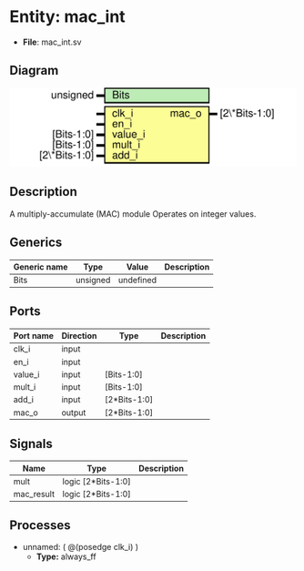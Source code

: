
# Entity: mac_int 
- **File**: mac_int.sv

## Diagram
![Diagram](mac_int.svg "Diagram")
## Description

A multiply-accumulate (MAC) module Operates on integer values. 
## Generics

| Generic name | Type     | Value     | Description |
| ------------ | -------- | --------- | ----------- |
| Bits         | unsigned | undefined |             |

## Ports

| Port name | Direction | Type         | Description |
| --------- | --------- | ------------ | ----------- |
| clk_i     | input     |              |             |
| en_i      | input     |              |             |
| value_i   | input     | [Bits-1:0]   |             |
| mult_i    | input     | [Bits-1:0]   |             |
| add_i     | input     | [2*Bits-1:0] |             |
| mac_o     | output    | [2*Bits-1:0] |             |

## Signals

| Name       | Type               | Description |
| ---------- | ------------------ | ----------- |
| mult       | logic [2*Bits-1:0] |             |
| mac_result | logic [2*Bits-1:0] |             |

## Processes
- unnamed: ( @(posedge clk_i) )
  - **Type:** always_ff
